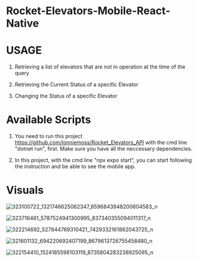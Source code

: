 # Rocket-Elevators-Mobile-React-Native
# USAGE

1. Retrieving a list of elevators that are not in operation at the time of the query

2. Retrieving the Current Status of a specific Elevator

3. Changing the Status of a specific Elevator

# Available Scripts

1. You need to run this project https://github.com/lonniemoss/Rocket_Elevators_API with the cmd line "dotnet run", first. Make sure you have all the neccessary dependencies.

2. In this project, with the cmd line "npx expo start", you can start following the instruction and be able to see the mobile app.

# Visuals



![323100722_1321746625062347_6596843948200604583_n](https://user-images.githubusercontent.com/101422810/211088137-73c16e06-c0b5-4a35-9473-b36678b7ea4f.jpg)

![323716461_5787524941300995_837340355094011317_n](https://user-images.githubusercontent.com/101422810/211088153-be100945-ddf8-47b7-8ff8-01990416ae53.jpg)

![322214692_527844769310421_7429332161862043725_n](https://user-images.githubusercontent.com/101422810/211088159-86e28f51-b776-4839-afec-a766d0a37073.jpg)

![321601132_694220692407199_8679613726755458480_n](https://user-images.githubusercontent.com/101422810/211088188-51d0e03d-9d00-4eaa-8dbb-a0973f98c5fa.jpg)

![322154410_1524185598103119_8735804283238925095_n](https://user-images.githubusercontent.com/101422810/211088203-f58991f0-d8b8-4c4a-9589-fff15692b688.jpg)

